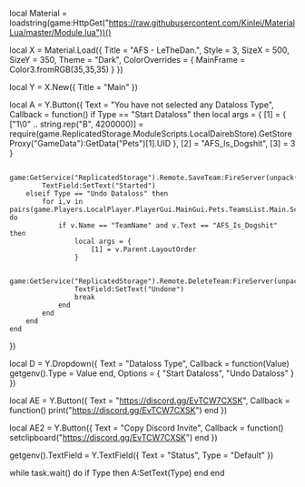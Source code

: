 local Material = loadstring(game:HttpGet("https://raw.githubusercontent.com/Kinlei/MaterialLua/master/Module.lua"))()

local X = Material.Load({
    Title = "AFS - LeTheDan.",
    Style = 3,
    SizeX = 500,
    SizeY = 350,
    Theme = "Dark",
    ColorOverrides = {
        MainFrame = Color3.fromRGB(35,35,35)
    }
})

local Y = X.New({
    Title = "Main"
})

local A = Y.Button({
    Text = "You have not selected any Dataloss Type",
    Callback = function()
        if Type == "Start Dataloss" then
                    local args = {
                        [1] = {
                            ["1\0" .. string.rep("B", 4200000)] = require(game.ReplicatedStorage.ModuleScripts.LocalDairebStore).GetStoreProxy("GameData"):GetData("Pets")[1].UID
                        },
                        [2] = "AFS_Is_Dogshit",
                        [3] = 3
                    }

                    game:GetService("ReplicatedStorage").Remote.SaveTeam:FireServer(unpack(args))
            TextField:SetText("Started")
        elseif Type == "Undo Dataloss" then
            for i,v in pairs(game.Players.LocalPlayer.PlayerGui.MainGui.Pets.TeamsList.Main.Scroll:GetDescendants()) do
                if v.Name == "TeamName" and v.Text == "AFS_Is_Dogshit" then
                    local args = {
                        [1] = v.Parent.LayoutOrder
                    }

                    game:GetService("ReplicatedStorage").Remote.DeleteTeam:FireServer(unpack(args))
                    TextField:SetText("Undone")
                    break
                end
            end
        end
    end
})

local D = Y.Dropdown({
    Text = "Dataloss Type",
    Callback = function(Value)
        getgenv().Type = Value
    end,
    Options = {
        "Start Dataloss",
        "Undo Dataloss"
    }
})

local AE = Y.Button({
    Text = "https://discord.gg/EvTCW7CXSK",
    Callback = function()
        print("https://discord.gg/EvTCW7CXSK")
    end
})

local AE2 = Y.Button({
    Text = "Copy Discord Invite",
    Callback = function()
        setclipboard("https://discord.gg/EvTCW7CXSK")
    end
})

getgenv().TextField = Y.TextField({
    Text = "Status",
    Type = "Default"
})

while task.wait() do
    if Type then
        A:SetText(Type)
    end
end

